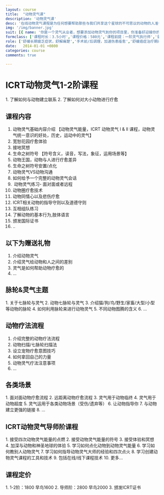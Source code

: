 ```yaml
---
layout: course
title:  "动物灵气课"
description: '动物灵气课'
desc: '在线动物灵气课程是为任何想要帮助那些与我们共享这个星球的不可思议的动物的人准备的，这门课程需要您有开阔的胸怀和爱'
img: '/img/banner.jpg'
suit: [{ name: '你是一个灵气从业者，想要添加动物灵气到你的项目里，你准备好迎接你的新客户了吗?',imge: '/img/suit-1.jpg'},{ name: '你家里的毛孩子(狗or猫等)要求你参加动物灵气课程，因为它们已经等得够久了，或者你想知道如何更好地为它们提供灵气，以换取它们给你的所有礼物。',imge: '/img/suit-2.jpg'},{name: '动物爱好者和治疗者',imge: '/img/suit-3.jpg'},{name: '其他自然疗法者，灵气不受年龄，宗教限制，任何人都可学习',imge: '/img/suit-4.jpg'}]
formclass: ['课程时长：3.5小时','课程价格：580元','课程前提：一阶灵气执行师','录播课程，随时报名']
role: ['舒缓长期疲乏症状，舒解痛楚','手术前/后调理，加速伤患痊愈','舒缓癌症治疗期间的身心不适','舒缓女性经前综合症状','改善皮肤素质，改善手脚冰冷','减轻积存身体的负面能量','改善睡眠质量、减轻神经紧张','减轻内心痛楚、烦躁不安、恐惧感','疗愈关节炎','缓解头痛、偏头痛','增强自觉、直觉与内在洞察力','促进个人成长、提升灵性修为','水晶阵成愿，包括感情/事业/学业/财富/灵性等主题']
date:   2014-01-01 +0800
categories: course
comments: true

---
```

<h1>ICRT动物灵气1-2阶课程</h1>
1. 了解如何与动物建立联系
2. 了解如何对大小动物进行疗愈

<h2>课程内容</h2>

1. 动物灵气基础内容介绍
【动物灵气能量，ICRT 动物灵气 l & Il 课程，动物灵气统一意识的好处，历史，运动中的灵气】
2. 宽恕花园疗愈体验
3. 接地冥想
4. 生命之树符号
【符号含义，读音，写法，象征，运用场景等】
5. 动物王国，动物与人进行疗愈差异
6. 生命之树符号安置/点化
7. 动物灵气VS动物沟通
8. 如何给予一个完整的动物灵气会话 
9.  动物灵气练习- 面对面或者远程
10. 动物圈疗愈技术
11. 动物同情心以及悲伤疗愈
12. ICRT相关动物的指导守则以及道德守则
13. 互相组队练习
14. 了解动物的基本行为,肢体语言
15. 颁发国际证书
16. ..



<h2>以下为赠送礼物</h2>

1. 介绍动物灵气
2. 介绍灵气给动物和人之间的差别
3. 灵气是如何帮助动物疗愈的
4. ...

<h2>脉轮&灵气主题</h2>
1. 关于七脉轮与灵气
2. 动物七脉轮与灵气
3. 介绍猫/狗/鸟/野生/家畜/大型/小型等动物的脉轮
4. 如何利用脉轮来进行动物灵气
5. 不同动物图腾的含义
6. ...

<h2>动物疗法流程</h2>

1. 介绍完整的动物疗法流程
2. 动物扫描/七脉轮扫描法
3. 设立宠物疗愈意图技巧
4. 如何拿回自己的力量
5. 动物灵气疗法注意事项
6. ...

<h2>各类场景</h2>
1. 面对面动物疗愈流程
2. 远距离动物疗愈流程
3. 灵气用于动物临终
4. 灵气用于动物超度
5. 灵气运用于各类动物场景（受伤/遗弃等）
6. 让动物指导你
7. 与动物建立更强的链接
8. ...


<h2>ICRT动物灵气导师阶课程</h2>
1. 接受四次动物灵气能量的点燃
2. 接受动物灵气能量的符号
3. 接受体验和冥想
4. 加深与动物和神圣地球的体验
5. 学习如何点化动物到动物灵气能量
6. 学习如何教别人动物灵气
7. 学习如何指导动物灵气大师的经验和四次点火
8. 学习创建动物灵气课程的工具和技术
9. 包括在线/线下课程技术
10. 更多...
 

<h2>课程定价</h2>
1. 1-2阶：1800       早鸟1600
2. 导师阶：2800       早鸟2000
3. 颁发ICRT证书
 
 
 
